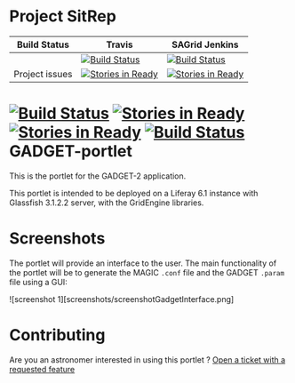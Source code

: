 # Project SitRep
| Build Status | Travis | SAGrid Jenkins |
|--------------|--------|----------------|
|              | [![Build Status](https://travis-ci.org/SouthAfricaDigitalScience/GADGET-portlet.svg?branch=master)](https://travis-ci.org/SouthAfricaDigitalScience/GADGET-portlet) | [![Build Status](http://ci.sagrid.ac.za:8080/view/All/job/GADGET2-portlet/badge/icon)](http://ci.sagrid.ac.za:8080/view/All/job/GADGET2-portlet/) |
| Project issues | [![Stories in Ready](https://badge.waffle.io/southafricadigitalscience/GADGET-portlet.png?label=ready&title=Ready)](https://waffle.io/southafricadigitalscience/GADGET-portlet)| [![Stories in Ready](https://badge.waffle.io/southafricadigitalscience/GADGET-portlet.png?label=In%20Progress&title=In%20Progress)](https://waffle.io/southafricadigitalscience/GADGET-portlet) | 

[![Build Status](http://ci.sagrid.ac.za:8080/view/All/job/GADGET2-portlet/badge/icon)](http://ci.sagrid.ac.za:8080/view/All/job/GADGET2-portlet/)
 [![Stories in Ready](https://badge.waffle.io/southafricadigitalscience/GADGET-portlet.png?label=ready&title=Ready)](https://waffle.io/southafricadigitalscience/GADGET-portlet)
 [![Stories in Ready](https://badge.waffle.io/southafricadigitalscience/GADGET-portlet.png?label=In%20Progress&title=In%20Progress)](https://waffle.io/southafricadigitalscience/GADGET-portlet)
[![Build Status](https://travis-ci.org/SouthAfricaDigitalScience/GADGET-portlet.svg?branch=master)](https://travis-ci.org/SouthAfricaDigitalScience/GADGET-portlet)
GADGET-portlet
==============

This is the portlet for the GADGET-2 application. 

This portlet is intended to be deployed on a Liferay 6.1 instance with Glassfish 3.1.2.2 server, with the GridEngine libraries.

# Screenshots

The portlet will provide an interface to the user. The main functionality of the portlet will be to generate the MAGIC `.conf` file and the GADGET `.param` file using a GUI:

![screenshot 1][screenshots/screenshotGadgetInterface.png]

# Contributing

Are you an astronomer interested in using this portlet ? [Open a ticket with a requested feature](https://github.com/SouthAfricaDigitalScience/GADGET-portlet/issues/new)
